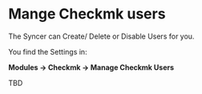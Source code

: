 # Mange Checkmk users

The Syncer can Create/ Delete or Disable Users for you.

You find the Settings in:

__Modules → Checkmk → Manage Checkmk Users__

TBD

